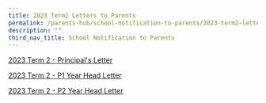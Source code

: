 ```yaml
---
title: 2023 Term2 Letters to Parents
permalink: /parents-hub/school-notification-to-parents/2023-term2-letters-to-parents/
description: ""
third_nav_title: School Notification to Parents
---
```

[2023 Term 2 - Principal's Letter](/files/2023%20-%20Term%202%20-%20Principal's%20Letter.pdf)

[2023 Term 2 - P1 Year Head Letter](/files/2023%20Term%202%20-%20P1%20Year%20Head%20Letter.pdf)

[2023 Term 2 - P2 Year Head Letter](/files/2023%20Term%202%20-%20P2%20Year%20Head%20Letter.pdf)